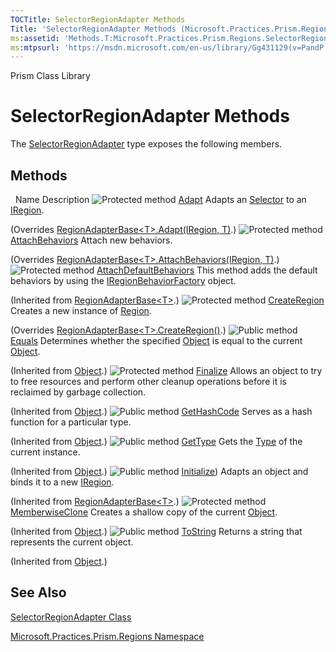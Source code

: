 ```yaml
---
TOCTitle: SelectorRegionAdapter Methods
Title: 'SelectorRegionAdapter Methods (Microsoft.Practices.Prism.Regions)'
ms:assetid: 'Methods.T:Microsoft.Practices.Prism.Regions.SelectorRegionAdapter'
ms:mtpsurl: 'https://msdn.microsoft.com/en-us/library/Gg431129(v=PandP.50)'
---
```


Prism Class Library

SelectorRegionAdapter Methods
=============================

The [SelectorRegionAdapter](https://msdn.microsoft.com/en-us/library/microsoft.practices.prism.regions.selectorregionadapter(v=pandp.50)) type exposes the following members.

Methods
-------

<span id="methodTableToggle"></span>
 
Name
Description
![](https://msdn.microsoft.com/en-us/Gg431129.protmethod(en-us,PandP.50).gif "Protected method")
[Adapt](https://msdn.microsoft.com/en-us/library/microsoft.practices.prism.regions.selectorregionadapter.adapt(v=pandp.50))
Adapts an [Selector](http://msdn2.microsoft.com/en-us/library/ms595227) to an [IRegion](https://msdn.microsoft.com/en-us/library/microsoft.practices.prism.regions.iregion(v=pandp.50)).

(Overrides [RegionAdapterBase&lt;T&gt;.Adapt(IRegion, T)](https://msdn.microsoft.com/en-us/library/gg405991(v=pandp.50)).)
![](https://msdn.microsoft.com/en-us/Gg431129.protmethod(en-us,PandP.50).gif "Protected method")
[AttachBehaviors](https://msdn.microsoft.com/en-us/library/microsoft.practices.prism.regions.selectorregionadapter.attachbehaviors(v=pandp.50))
Attach new behaviors.

(Overrides [RegionAdapterBase&lt;T&gt;.AttachBehaviors(IRegion, T)](https://msdn.microsoft.com/en-us/library/gg418933(v=pandp.50)).)
![](https://msdn.microsoft.com/en-us/Gg431129.protmethod(en-us,PandP.50).gif "Protected method")
[AttachDefaultBehaviors](https://msdn.microsoft.com/en-us/library/gg418934(v=pandp.50))
This method adds the default behaviors by using the [IRegionBehaviorFactory](https://msdn.microsoft.com/en-us/library/microsoft.practices.prism.regions.iregionbehaviorfactory(v=pandp.50)) object.

(Inherited from [RegionAdapterBase&lt;T&gt;](https://msdn.microsoft.com/en-us/library/gg431546(v=pandp.50)).)
![](https://msdn.microsoft.com/en-us/Gg431129.protmethod(en-us,PandP.50).gif "Protected method")
[CreateRegion](https://msdn.microsoft.com/en-us/library/microsoft.practices.prism.regions.selectorregionadapter.createregion(v=pandp.50))
Creates a new instance of [Region](https://msdn.microsoft.com/en-us/library/microsoft.practices.prism.regions.region(v=pandp.50)).

(Overrides [RegionAdapterBase&lt;T&gt;.CreateRegion()](https://msdn.microsoft.com/en-us/library/gg418935(v=pandp.50)).)
![](https://msdn.microsoft.com/en-us/Gg431129.pubmethod(en-us,PandP.50).gif "Public method")
[Equals](http://msdn2.microsoft.com/en-us/library/bsc2ak47)
Determines whether the specified [Object](http://msdn2.microsoft.com/en-us/library/e5kfa45b) is equal to the current [Object](http://msdn2.microsoft.com/en-us/library/e5kfa45b).

(Inherited from [Object](http://msdn2.microsoft.com/en-us/library/e5kfa45b).)
![](https://msdn.microsoft.com/en-us/Gg431129.protmethod(en-us,PandP.50).gif "Protected method")
[Finalize](http://msdn2.microsoft.com/en-us/library/4k87zsw7)
Allows an object to try to free resources and perform other cleanup operations before it is reclaimed by garbage collection.

(Inherited from [Object](http://msdn2.microsoft.com/en-us/library/e5kfa45b).)
![](https://msdn.microsoft.com/en-us/Gg431129.pubmethod(en-us,PandP.50).gif "Public method")
[GetHashCode](http://msdn2.microsoft.com/en-us/library/zdee4b3y)
Serves as a hash function for a particular type.

(Inherited from [Object](http://msdn2.microsoft.com/en-us/library/e5kfa45b).)
![](https://msdn.microsoft.com/en-us/Gg431129.pubmethod(en-us,PandP.50).gif "Public method")
[GetType](http://msdn2.microsoft.com/en-us/library/dfwy45w9)
Gets the [Type](http://msdn2.microsoft.com/en-us/library/42892f65) of the current instance.

(Inherited from [Object](http://msdn2.microsoft.com/en-us/library/e5kfa45b).)
![](https://msdn.microsoft.com/en-us/Gg431129.pubmethod(en-us,PandP.50).gif "Public method")
[Initialize](https://msdn.microsoft.com/en-us/library/gg418936(v=pandp.50)))
Adapts an object and binds it to a new [IRegion](https://msdn.microsoft.com/en-us/library/microsoft.practices.prism.regions.iregion(v=pandp.50)).

(Inherited from [RegionAdapterBase&lt;T&gt;](https://msdn.microsoft.com/en-us/library/gg431546(v=pandp.50)).)
![](https://msdn.microsoft.com/en-us/Gg431129.protmethod(en-us,PandP.50).gif "Protected method")
[MemberwiseClone](http://msdn2.microsoft.com/en-us/library/57ctke0a)
Creates a shallow copy of the current [Object](http://msdn2.microsoft.com/en-us/library/e5kfa45b).

(Inherited from [Object](http://msdn2.microsoft.com/en-us/library/e5kfa45b).)
![](https://msdn.microsoft.com/en-us/Gg431129.pubmethod(en-us,PandP.50).gif "Public method")
[ToString](http://msdn2.microsoft.com/en-us/library/7bxwbwt2)
Returns a string that represents the current object.

(Inherited from [Object](http://msdn2.microsoft.com/en-us/library/e5kfa45b).)

See Also
--------


[SelectorRegionAdapter Class](https://msdn.microsoft.com/en-us/library/microsoft.practices.prism.regions.selectorregionadapter(v=pandp.50))

[Microsoft.Practices.Prism.Regions Namespace](https://msdn.microsoft.com/en-us/library/microsoft.practices.prism.regions(v=pandp.50))
